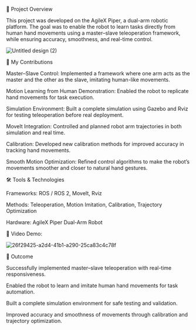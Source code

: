 📌 Project Overview

This project was developed on the AgileX Piper, a dual-arm robotic platform.
The goal was to enable the robot to learn tasks directly from human hand movements using a master–slave teleoperation framework, while ensuring accuracy, smoothness, and real-time control.



![Untitled design (2)](https://github.com/user-attachments/assets/05390a22-3f4e-4627-af40-5da7aa70d722)

🔧 My Contributions

Master–Slave Control: Implemented a framework where one arm acts as the master and the other as the slave, imitating human-like movements.

Motion Learning from Human Demonstration: Enabled the robot to replicate hand movements for task execution.

Simulation Environment: Built a complete simulation using Gazebo and Rviz for testing teleoperation before real deployment.

MoveIt Integration: Controlled and planned robot arm trajectories in both simulation and real time.

Calibration: Developed new calibration methods for improved accuracy in tracking hand movements.

Smooth Motion Optimization: Refined control algorithms to make the robot’s movements smoother and closer to natural hand gestures.

🛠️ Tools & Technologies

Frameworks: ROS / ROS 2, MoveIt, Rviz

Methods: Teleoperation, Motion Imitation, Calibration, Trajectory Optimization

Hardware: AgileX Piper Dual-Arm Robot

📸 Video Demo:




![26f29425-a2d4-41b1-a290-25ca83c4c78f](https://github.com/user-attachments/assets/03fc6c05-9b7b-49a3-8823-e7a1519b7083)




🚀 Outcome

Successfully implemented master–slave teleoperation with real-time responsiveness.

Enabled the robot to learn and imitate human hand movements for task automation.

Built a complete simulation environment for safe testing and validation.

Improved accuracy and smoothness of movements through calibration and trajectory optimization.
